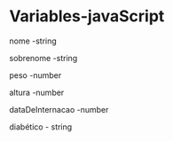 # Variables-javaScript

nome -string 

sobrenome -string

peso -number 

altura -number 

dataDeInternacao -number 

diabético - string
